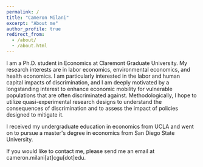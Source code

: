 ```yaml
---
permalink: /
title: "Cameron Milani"
excerpt: "About me"
author_profile: true
redirect_from: 
  - /about/
  - /about.html
---
```


I am a Ph.D. student in Economics at Claremont Graduate University. My research interests are in labor economics,  environmental economics, and health economics. I am particularly interested in the labor and human capital impacts of discrimination, and I am deeply motivated by a longstanding interest to enhance economic mobility for vulnerable populations that are often discriminated against. Methodologically, I hope to utilize quasi-experimental research designs to understand the consequences of discrimination and to assess the impact of policies designed to mitigate it.

I received my undergraduate education in economics from UCLA and went on to pursue a master's degree in economics from San Diego State University. 

If you would like to contact me, please send me an email at cameron.milani[at]cgu[dot]edu.
